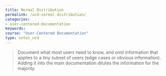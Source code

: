```yaml
---
title: Normal Distribution
permalink: /ucd-normal-distribution/
categories:
- user-centered-documentation
keywords:
course: "User-Centered Documentation"
type: notes_ucd
---
```


> Document what most users need to know, and omit information that applies to a tiny subset of users (edge cases or obvious information). Adding it into the main documentation dilutes the information for the majority.